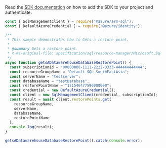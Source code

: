 Read the [SDK documentation](https://github.com/Azure/azure-sdk-for-js/blob/%40azure%2Farm-sql_9.0.1/sdk/sql/arm-sql/README.md) on how to add the SDK to your project and authenticate.

```javascript
const { SqlManagementClient } = require("@azure/arm-sql");
const { DefaultAzureCredential } = require("@azure/identity");

/**
 * This sample demonstrates how to Gets a restore point.
 *
 * @summary Gets a restore point.
 * x-ms-original-file: specification/sql/resource-manager/Microsoft.Sql/preview/2020-11-01-preview/examples/DataWarehouseRestorePointsGet.json
 */
async function getsADatawarehouseDatabaseRestorePoint() {
  const subscriptionId = "00000000-1111-2222-3333-444444444444";
  const resourceGroupName = "Default-SQL-SouthEastAsia";
  const serverName = "testserver";
  const databaseName = "testDatabase";
  const restorePointName = "131546477590000000";
  const credential = new DefaultAzureCredential();
  const client = new SqlManagementClient(credential, subscriptionId);
  const result = await client.restorePoints.get(
    resourceGroupName,
    serverName,
    databaseName,
    restorePointName
  );
  console.log(result);
}

getsADatawarehouseDatabaseRestorePoint().catch(console.error);
```

